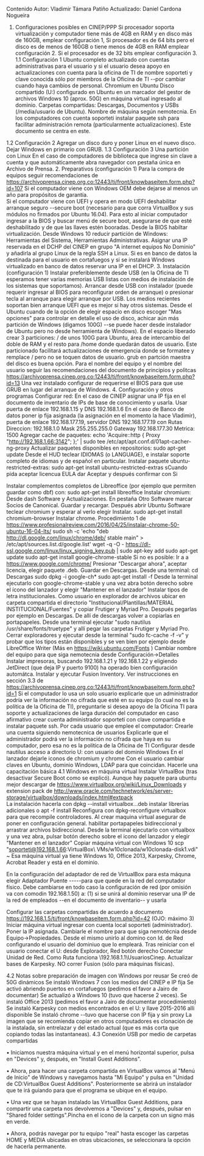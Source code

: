 Contenido
Autor: Vladimir Támara Patiño
Actualizado: Daniel Cardona Nogueira
1. Configuraciones posibles en CINEP/PPP
Si procesador soporta virtualización y computador tiene más de 4GB en RAM y en disco más de 160GB, emplear configuración 1,
Si procesador es de 64 bits pero el disco es de menos de 160GB o tiene menos de 4GB en RAM emplear configuración 2.
Si el procesador es de 32 bits emplear configuración 3.
1.1 Configuración 1
Ubuntu completo actualizado con cuentas administrativas para el usuario y si el usuario desea apoyo en actualizaciones con cuenta para la oficina de TI de nombre soporteti y clave conocida sólo por miembros de la Oficina de TI --por cambiar cuando haya cambios de personal.
Chromium en Ubuntu
Disco compartido (U:) configurado en Ubuntu en un marcador del gestor de archivos
Windows 10 (aprox. 50G) en máquina virtual ingresado al dominio. Carpetas compartidas: Descargas, Documentos y USBs (/media/usuario de Ubuntu).  Nombre de máquina según nemotecnia.
En los computadores con cuenta soporteti instalar paquete ssh para facilitar administración remota (particularmente actualizaciones).
Este documento se centra en este.

1.2 Configuración 2
Agregar un disco duro y poner Linux en el nuevo disco. Dejar Windows en primario con GRUB.
1.3 Configuración 3
Una partición con Linux
En el caso de computadores de biblioteca que ingrese sin clave a cuenta y que automáticamente abra navegador con pestaña única en Archivo de Prensa.
2. Preparativos (configuración 1)
Para la compra de equipos seguir recomendaciones de https://archivoprensa.cinep.org.co:12443/ti/front/knowbaseitem.form.php?id=107 
Si el computador viene con Windows OEM debe dejarse al menos un año para propósitos de garantía.  
Si el computador viene con UEFI y opera en modo UEFI deshabilitar arranque seguro --secure boot (necesario para que corra VirtualBox y sus módulos no firmados por Ubuntu 16.04).  Para esto al iniciar computador ingresar a la BIOS y buscar menú de secure boot, asegurarse de que esté deshabilitado y de que las llaves estén booradas.
Desde la BIOS habiltar virtualización.
Desde Windows 10 reducir partición de Windows: Herramientas del Sistema, Herramientas Administrativas.
Asignar una IP reservada en el DCHP del CINEP en grupo "A internet equipos No Dominio" y añadirla al grupo Linux de la regla SSH a Linux.  Si es en banco de datos la destinada para el usuario en cortafuegos y si se instalará Windows virtualizado en banco de datos reservar una IP en el DHCP.
3. Instalación (configuración 1)
Instalar preferiblemente desde USB (en la Oficina de TI esperamos tener varias memorias USB listas con medios de instalación de los sistemas que soportamos).
Arrancar desde USB con instalador (puede requerir ingresar al BIOS para reconfigurar orden de arranque) o presionar tecla al arranque para elegir arranque por USB.  Los medios recientes soportan bien arranque UEFI que es mejor si hay otros sistemas.
Desde el Ubuntu cuando de la opción de elegir espacio en disco escoger "Mas opciones" para controlar en detalle el uso de disco, achicar aún más partición de Windows (digamos 100G) --se puede hacer desde instalador de Ubuntu pero no desde herramienta de Windows).
En el espacio liberado crear 3 particiones: / de unos 100G para Ubuntu, área de intercambio del doble de RAM y el resto para /home donde quedarán datos de usuario.  Este particionado facilitará actualizaciones de emergencia donde se formatee y remplace / pero no se toquen datos de usuario.  grub en partción maestra del disco es buena opción.
Para el nombre del equipo y el nombre del usuario seguir las recomendaciones del documento de principios y polìtcas https://archivoprensa.cinep.org.co:12443/ti/front/knowbaseitem.form.php?id=13 
Una vez instalado configurar de requerirse el BIOS para que use GRUB en lugar del arranque de Windows.
4. Configuración y otros programas
Configurar red:
En el caso de CINEP asignar una IP fija en el documento de inventario de IPs de base de conocimiento y usarla. Usar puerta de enlace 192.168.1.15 y DNS 192.168.1.6
En el caso de Banco de datos poner ip fija asignada (la asignación en el momento la hace Vladimir), puerta de enlace 192.168.177.19, servidor DNS 192.168.177.19 con Rutas  Direccion: 192.168.1.0    Mask 255.255.255.0    Gateway 192.168.177.30  Metrica: 1500
Agregar cache de paquetes:
echo 'Acquire::http { Proxy "http://192.168.1.66:3142"; };' | sudo tee /etc/apt/apt.conf.d/01apt-cacher-ng-proxy
Actualizar paquetes disponibles en repositorios:
sudo apt-get update
Desde el HUD teclear IDIOMAS (o LANGUAGE), e instalar soporte completo de idiomas y de español en particular.
Instalar paquete ubuntu-restricted-extras:
sudo apt-get install ubuntu-restricted-extras
sCuando pida aceptar licencua EULA dar Aceptar y después confirmar con Si

Instalar complementos completos de Libreoffice (por ejemplo que permiten guardar como dbf) con: sudo apt-get install libreoffice
Instalar chromium:  Desde dash Software y Actualizaciones.  En pestaña Otro Software marcar Socios de Canonical. Guardar y recargar. Después abrir Ubuntu Software teclear chromium y esperar al verlo elegir Instalar.
sudo apt-get install chromium-browser
Instalar chrome. 
Procedimiento 1 de https://www.profesionalreview.com/2016/04/25/instalar-chrome-50-ubuntu-16-04-lts/ 
sudo sh -c 'echo "deb http://dl.google.com/linux/chrome/deb/ stable main" > /etc/apt/sources.list.d/google.list'
wget -q -O - https://dl-ssl.google.com/linux/linux_signing_key.pub | sudo apt-key add
sudo apt-get update
sudo apt-get install google-chrome-stable
Si no es posible: Ir a a https://www.google.com/chrome/ Presionar "Descargar ahora", aceptar licencia, elegir paquete .deb. Guardar en Descargas.  Desde una terminal:
cd Descargas
sudo dpkg -i google-ch*
sudo apt-get install -f
Desde la terminal ejecutarlo con google-chrome-stable y una vez abra botón derecho sobre el ícono del lanzador y elegir "Mantener en el lanzador"
Instalar tipos de letra institucionales.
Como usuario en explorador de archivos ubicar en carpeta compartida el directorio "Institucional/Plantillas/MATERIAL INSTITUCIONAL/Fuentes" y copiar Frutiger y Myriad Pro. Después pegarlas por ejemplo en Descargas.  De allí de descargas volver a copiarlas en portapapeles.
Desde una terminal ejecutar "sudo nautilus /usr/share/fonts/truetype" y allí pegar las carpetas Frutiger y Myriad Pro.
Cerrar exploradores y ejecutar desde la terminal "sudo fc-cache -f -v" y probar que los tipos están disponibles y se ven bien por ejemplo desde LibreOffice Writer (Más en https://wiki.ubuntu.com/Fonts )
Cambiar nombre del equipo para que siga nemotecnia desde Configuración->Detalles
Instalar impresoras, buscando 192.168.1.21 y 192.168.1.22 y eligiendo JetDirect (que deja IP y puerto 9100) ha operado bien configuración automátca.
Instalar y ejecutar Fusion Inventory.  Ver instrucciones en sección 3.3 de https://archivoprensa.cinep.org.co:12443/ti/front/knowbaseitem.form.php?id=1
Si el computador lo usa un solo usuario explicarle que un administrador podría ver la información no cifrada que esté en su equipo (lo cual no es la política de la Oficina de TI), preguntarle si desea apoyo de la Oficina TI para soporte y actualizaciones de larga duración del computador en caso afirmativo crear cuenta administrador soporteti con clave compartida e instalar paquete ssh.
Por cada usuario que emplee el computador:
Crearle una cuenta siguiendo nemotecnica de usuarios 
Explicarle que el administrador podrá ver la información no cifrada que haya en su computador, pero esa no es la política de la Oficina de TI
Configurar desde nautilus acceso a directorio U: con usuario del dominio Windows
En el lanzador dejarle iconos de chromium y chrome
Con el usuario cambiar claves en Ubuntu, dominio Windows, LDAP para que coincidan.
Hacerle una capacitación básica
4.1 Windows en máquina virtual
Instalar VirtualBox (tras desactivar Secure Boot como se explicó).  Aunque hay paquete para ubuntu  mejor descargar de https://www.virtualbox.org/wiki/Linux_Downloads y extension pack de http://www.oracle.com/technetwork/es/server-storage/virtualbox/downloads/index.html#extpack  
La instalación hacerla con dpkg --install virtualbox...deb instalar librerías adicionales o apt -f install
Reconfigura con dpkg-reconfigure virtualbox para que recompile controladores.
Al crear maquina virtual asegurar de poner en configuración general. habilitar portapapeles bidireccional y arrastrar archivos bidireccional.
Desde la terminal ejecutarlo con virtualbox y una vez abra, pulsar botón derecho sobre el icono del lanzador y elegir "Mantener en el lanzador"
Copiar máquina virtual con Windows 10
scp "soporteti@192.168.1.66:VirtualBox\ VMs/w10clonada/w10clonada-disk1.vdi" ~
Esa máquina virtual ya tiene Windows 10, Office 2013, Karpesky, Chrome, Acrobat Reader y está en el dominio. 

En la configuración del adaptador de red de VirtualBox para esta máquna elegir Adaptador Puente -----para que quede en la red del computador físico.  Debe cambiarse en todo caso la configuración de red  (por omisión va con comodin 192.168.1.50) a: (1) si se unirá al dominio  reservar una IP de la red de empleados --en el documento de inventario-- y usarla

Configurar las carpetas compartidas de acuerdo a documento https://192.168.1.5/ti/front/knowbaseitem.form.php?id=42 (OJO: máximo 3)
Iniciar máquina virtual ingresar con cuenta local soporteti (administrador).  Poner la IP asignada.  Cambiarle el nombre para que siga nemotécnia desde Equipo->Propiedades.  Desde el mismo unirlo al domino con Id. de Red configurando el usuario del dominiuo que lo empleará.  Tras reiniciar con el usuario conectar el U: desde Explorador, Red botón derecho Conectar Unidad de Red.  Como Ruta funciona \\192.168.1.1\UsuariosCinep.  Actualizar bases de Karpesky.  NO correr Fusion (sólo para máquinas físicas).
 

4.2 Notas sobre preparación de imagen con Windows por reusar
Se creó de 50G dinámicos
Se instaló Windows 7 con los medios del CINEP e IP fija
Se activó abriendo puertos en cortafuegos (pedimos el favor a Jairo de documentar)
Se actualizó a Windows 10 (tuvo que hacerse 2 veces).
Se instaló Office 2013 (pedimos el favor a Jairo de documentar procedimiento)
Se instaló Karpesky con medios encontrados en el U: y llave 2015-2016 alli disponible
Se instaló chrome --tuvo que hacerse con IP fija y sin proxy
La imagen que se recomienda copiar en otros computadores es clonación de la instalada, sin entrelazar y del estado actual (que es más corta que copiando todas las instantaneas).
4.3 Conexión USB por medio de carpetas compartidas

• Iniciamos nuestra máquina virtual y en el menú horizontal superior, pulsa en "Devices" y, después, en "Install Guest Additions".

• Ahora, para hacer una carpeta compartida en VirtualBox vamos al "Menú de Inicio" de Windows y navegamos hasta "Mi Equipo" y pulsa en "Unidad de CD:VirtualBox Guest Additions". Posteriormente se abrirá un instalador que te irá guiando para que el programa se ubique en el equipo.

• Una vez que se hayan instalado las VirtualBox Guest Additions, para compartir una carpeta nos devolvemos a "Devices" y, después, pulsar en "Shared folder settings".Pincha en el icono de la carpeta con un signo más en verde.

• Ahora, podrás navegar por tu equipo "real" hasta escoger las carpetas HOME y MEDIA ubicadas en otras ubicaciones, se seleccionara la opción de hacerla permanente.

